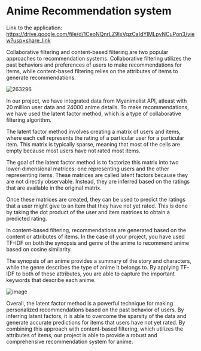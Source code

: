 # Anime Recommendation system
Link to the application: https://drive.google.com/file/d/1CeoNQnrLZ9lxVqzCaIdYlMLpvNCuPon3/view?usp=share_link

Collaborative filtering and content-based filtering are two popular approaches to recommendation systems. Collaborative filtering utilizes the past behaviors and preferences of users to make recommendations for items, while content-based filtering relies on the attributes of items to generate recommendations.

![263296](https://user-images.githubusercontent.com/125176903/226091976-9842df10-2769-450a-965a-138fa2af6cb3.png)

In our project, we have integrated data from Myanimelist API, atleast with 20 million user data and 24000 anime details. To make recommendations, we have used the latent factor method, which is a type of collaborative filtering algorithm.

The latent factor method involves creating a matrix of users and items, where each cell represents the rating of a particular user for a particular item. This matrix is typically sparse, meaning that most of the cells are empty because most users have not rated most items.

The goal of the latent factor method is to factorize this matrix into two lower-dimensional matrices: one representing users and the other representing items. These matrices are called latent factors because they are not directly observable. Instead, they are inferred based on the ratings that are available in the original matrix.

Once these matrices are created, they can be used to predict the ratings that a user might give to an item that they have not yet rated. This is done by taking the dot product of the user and item matrices to obtain a predicted rating.

In content-based filtering, recommendations are generated based on the content or attributes of items. In the case of your project, you have used TF-IDF on both the synopsis and genre of the anime to recommend anime based on cosine similarity.

The synopsis of an anime provides a summary of the story and characters, while the genre describes the type of anime it belongs to. By applying TF-IDF to both of these attributes, you are able to capture the important keywords that describe each anime.

![image](https://user-images.githubusercontent.com/125176903/226093740-b4e2e783-0e59-4bff-89d8-6eafcc2ca280.png)

Overall, the latent factor method is a powerful technique for making personalized recommendations based on the past behavior of users. By inferring latent factors, it is able to overcome the sparsity of the data and generate accurate predictions for items that users have not yet rated. By combining this approach with content-based filtering, which utilizes the attributes of items, our project is able to provide a robust and comprehensive recommendation system for anime.
